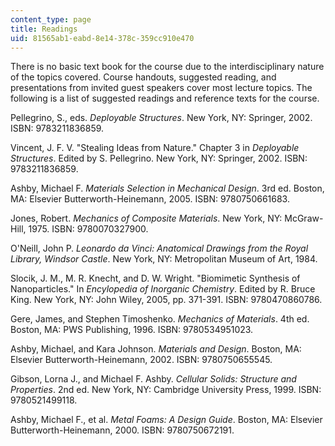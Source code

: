 ```yaml
---
content_type: page
title: Readings
uid: 81565ab1-eabd-8e14-378c-359cc910e470
---
```


There is no basic text book for the course due to the interdisciplinary nature of the topics covered. Course handouts, suggested reading, and presentations from invited guest speakers cover most lecture topics. The following is a list of suggested readings and reference texts for the course.

Pellegrino, S., eds. _Deployable Structures_. New York, NY: Springer, 2002. ISBN: 9783211836859.

Vincent, J. F. V. "Stealing Ideas from Nature." Chapter 3 in _Deployable Structures_. Edited by S. Pellegrino. New York, NY: Springer, 2002. ISBN: 9783211836859.

Ashby, Michael F. _Materials Selection in Mechanical Design_. 3rd ed. Boston, MA: Elsevier Butterworth-Heinemann, 2005. ISBN: 9780750661683.

Jones, Robert. _Mechanics of Composite Materials_. New York, NY: McGraw-Hill, 1975. ISBN: 9780070327900.

O'Neill, John P. _Leonardo da Vinci: Anatomical Drawings from the Royal Library, Windsor Castle_. New York, NY: Metropolitan Museum of Art, 1984.

Slocik, J. M., M. R. Knecht, and D. W. Wright. "Biomimetic Synthesis of Nanoparticles." In _Encylopedia of Inorganic Chemistry_. Edited by R. Bruce King. New York, NY: John Wiley, 2005, pp. 371-391. ISBN: 9780470860786.

Gere, James, and Stephen Timoshenko. _Mechanics of Materials_. 4th ed. Boston, MA: PWS Publishing, 1996. ISBN: 9780534951023.

Ashby, Michael, and Kara Johnson. _Materials and Design_. Boston, MA: Elsevier Butterworth-Heinemann, 2002. ISBN: 9780750655545.

Gibson, Lorna J., and Michael F. Ashby. _Cellular Solids: Structure and Properties_. 2nd ed. New York, NY: Cambridge University Press, 1999. ISBN: 9780521499118.

Ashby, Michael F., et al. _Metal Foams: A Design Guide_. Boston, MA: Elsevier Butterworth-Heinemann, 2000. ISBN: 9780750672191.